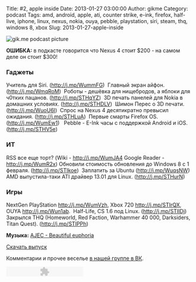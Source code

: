 Title: #2, apple inside
Date: 2013-01-27 03:00:00
Author: gikme
Category: podcast
Tags: amd, android, apple, ati, counter strike, e-ink, firefox, half-live, iphone, linux, nexus, nokia, ouya, pebble, playstation, siri, steam, thq, windows 8, xbox
Slug: 2013-01-27-apple-inside

![gik.me podcast picture](http://2.bp.blogspot.com/-ahXRFnRbD2s/UQTdLbRCCEI/AAAAAAAAILM/22MYL4zQYUQ/s1600/gikme-pic-s01e02.png)

**ОШИБКА:** в подкасте говорится что Nexus 4 стоит \$200 - на самом деле
он стоит \$300!

### Гаджеты

Учитель для Siri. (<http://j.mp/WummFG>) 
Главный экран айфон. (<http://j.mp/WmqRoM>) 
Роботы - дешёвка для нищебродов, а яблоки для ч0тких пацанов.
    (<http://j.mp/STHqYZ>) 
3D печать панелей для Nokia в домашних условиях.
    (<http://j.mp/STHDLV>) 
Шимон Перес о 3D печати. (<http://j.mp/WuoU6I>) 
Спрос на Nexus 4 десятикратно превысил ожидания.
    (<http://j.mp/STHLuA>) 
Первые смарты Firefox OS. (<http://j.mp/WumEw1>)  
Pebble - E-Ink часы с поддержкой Android и iOS.
    (<http://j.mp/STHV5e>)  

### ИТ

RSS все еще торт? (Wiki - <http://j.mp/WumJA4> Google Reader -
    <http://j.mp/WumR2x>)
Обновили стоимость обновления до Windows 8 с 1 февраля.
    (<http://j.mp/STIkoe>) 
Заплатить за Ubuntu (<http://j.mp/WuqsNW>)
AMD выпустила-таки ATI драйвер 13.01 для Linux.
    (<http://j.mp/STHurN>)  

### Игры

NextGen PlayStation <http://j.mp/WumVzh>, Xbox 720
    <http://j.mp/STIrQX>, OUYA <http://j.mp/Wun1ab>. 
Half-Life, CS 1.6 под Linux. (<http://j.mp/STIIDj>)
Закрылся THQ (Homeworld, Red Faction, Warhammer 40 000, Darksiders,
    Titan Quest). (<http://j.mp/STIPPh>)

**Музыка:** [AJEC - Beautiful
euphoria](http://promodj.com/amurstar/tracks/3834716/AJEC_Beautiful_euphoria)

[Скачать
выпуск](http://static.qnub.ru/gik.me/mp3/s01/00002-apple-inside.mp3)

Комментарии и прочее веселье [в нашей группе в
ВК](http://vk.com/gikme).

<embed type="application/x-shockwave-flash" src="http://assets.tumblr.com/swf/audio_player.swf?audio_file=http%3A%2F%2Fstatic.qnub.ru%2Fgik.me%2Fmp3%2Fs01%2F00002-apple-inside.mp3&amp;color=FFFFFF" height="27" width="207" quality="best" wmode="opaque">
</embed>


